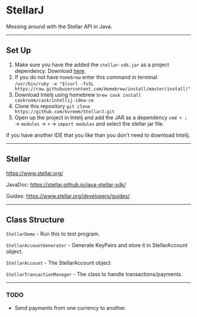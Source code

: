 # StellarJ
Messing around with the Stellar API in Java. 

----

## Set Up 
1. Make sure you have the added the `stellar-sdk.jar` as a project dependency. Download [here](https://github.com/stellar/java-stellar-sdk/releases).
2. If you do not have `homebrew` enter this command in terminal `/usr/bin/ruby -e "$(curl -fsSL https://raw.githubusercontent.com/Homebrew/install/master/install)"`
3. Download Intelij using homebrew `brew cask install caskroom/cask/intellij-idea-ce`
4. Clone this repository `git clone https://github.com/kvreem/StellarJ.git`
5. Open up the project in Intelij and add the JAR as a dependency `cmd + ;` -> `modules` -> `+` -> `import modules` and select the stellar jar file.

If you have another IDE that you like than you don't need to download Intelij. 

----

## Stellar 

https://www.stellar.org/

JavaDoc: https://stellar.github.io/java-stellar-sdk/

Guides: https://www.stellar.org/developers/guides/

----

## Class Structure 

`StellarDemo` - Run this to test program. 

`StellarAccountGenerator` - Generate KeyPairs and store it in StellarAccount object. 

`StellarAccount` - The StellarAccount object 

`StellarTransactionManager` - The class to handle transactions/payments. 

----

### TODO

- Send payments from one currency to another.
